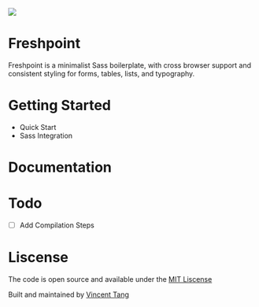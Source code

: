 ![](https://i.imgur.com/dqcwisH.png)

# Freshpoint

Freshpoint is a minimalist Sass boilerplate, with cross browser support and consistent styling for forms, tables, lists, and typography.

# Getting Started

- Quick Start
- Sass Integration

# Documentation

# Todo

- [ ] Add Compilation Steps

# Liscense

The code is open source and available under the [MIT Liscense](https://opensource.org/licenses/MIT)

Built and maintained by [Vincent Tang](https://vincentmtang.com)